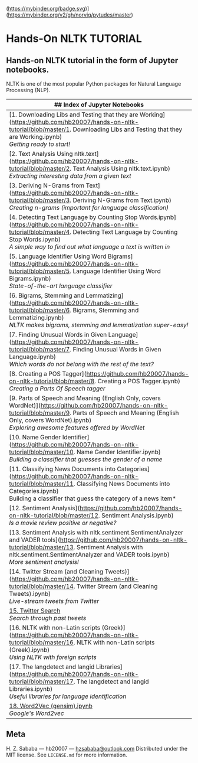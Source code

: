 (https://mybinder.org/badge.svg)](https://mybinder.org/v2/gh/norvig/pytudes/master)

# Hands-On NLTK TUTORIAL
## Hands-on NLTK tutorial in the form of Jupyter notebooks.

NLTK is one of the most popular Python packages for Natural Language Processing (NLP).

|## Index of Jupyter Notebooks|
|---|
|[1. Downloading Libs and Testing that they are Working](https://github.com/hb20007/hands-on-nltk-tutorial/blob/master/1. Downloading Libs and Testing that they are Working.ipynb)<br>*Getting ready to start!*|
|[2. Text Analysis Using nltk.text](https://github.com/hb20007/hands-on-nltk-tutorial/blob/master/2. Text Analysis Using nltk.text.ipynb)<br>*Extracting interesting data from a given text*|
|[3. Deriving N-Grams from Text](https://github.com/hb20007/hands-on-nltk-tutorial/blob/master/3. Deriving N-Grams from Text.ipynb)<br>*Creating n-grams (important for language classification)*|
|[4. Detecting Text Language by Counting Stop Words.ipynb](https://github.com/hb20007/hands-on-nltk-tutorial/blob/master/4. Detecting Text Language by Counting Stop Words.ipynb)<br>*A simple way to find out what language a text is written in*|
|[5. Language Identifier Using Word Bigrams](https://github.com/hb20007/hands-on-nltk-tutorial/blob/master/5. Language Identifier Using Word Bigrams.ipynb)<br>*State-of-the-art language classifier*|
|[6. Bigrams, Stemming and Lemmatizing](https://github.com/hb20007/hands-on-nltk-tutorial/blob/master/6. Bigrams, Stemming and Lemmatizing.ipynb)<br>*NLTK makes bigrams, stemming and lemmatization super-easy!*|
|[7. Finding Unusual Words in Given Language](https://github.com/hb20007/hands-on-nltk-tutorial/blob/master/7. Finding Unusual Words in Given Language.ipynb)<br>*Which words do not belong with the rest of the text?*|
|[8. Creating a POS Tagger](https://github.com/hb20007/hands-on-nltk-tutorial/blob/master/8. Creating a POS Tagger.ipynb)<br>*Creating a Parts Of Speech tagger*|
|[9. Parts of Speech and Meaning (English Only, covers WordNet)](https://github.com/hb20007/hands-on-nltk-tutorial/blob/master/9. Parts of Speech and Meaning (English Only, covers WordNet).ipynb)<br>*Exploring awesome features offered by WordNet*|
|[10. Name Gender Identifier](https://github.com/hb20007/hands-on-nltk-tutorial/blob/master/10. Name Gender Identifier.ipynb)<br>*Building a classifier that guesses the gender of a name*|
|[11. Classifying News Documents into Categories](https://github.com/hb20007/hands-on-nltk-tutorial/blob/master/11. Classifying News Documents into Categories.ipynb)<br>Building a classifier that guess the category of a news item*|
|[12. Sentiment Analysis](https://github.com/hb20007/hands-on-nltk-tutorial/blob/master/12. Sentiment Analysis.ipynb)<br>*Is a movie review positive or negative?*|
|[13. Sentiment Analysis with nltk.sentiment.SentimentAnalyzer and VADER tools](https://github.com/hb20007/hands-on-nltk-tutorial/blob/master/13. Sentiment Analysis with nltk.sentiment.SentimentAnalyzer and VADER tools.ipynb)<br>*More sentiment analysis!*|
|[14. Twitter Stream (and Cleaning Tweets)](https://github.com/hb20007/hands-on-nltk-tutorial/blob/master/14. Twitter Stream (and Cleaning Tweets).ipynb)<br>*Live-stream tweets from Twitter*|
|[15. Twitter Search](https://github.com/hb20007/hands-on-nltk-tutorial/blob/master/)<br>*Search through past tweets*|
|[16. NLTK with non-Latin scripts (Greek)](https://github.com/hb20007/hands-on-nltk-tutorial/blob/master/16. NLTK with non-Latin scripts (Greek).ipynb)<br>*Using NLTK with foreign scripts*|
|[17. The langdetect and langid Libraries](https://github.com/hb20007/hands-on-nltk-tutorial/blob/master/17. The langdetect and langid Libraries.ipynb)<br>*Useful libraries for language identification*|
|[18. Word2Vec (gensim).ipynb](https://github.com/hb20007/hands-on-nltk-tutorial/blob/master/)<br>*Google's Word2vec*|

## Meta
H. Z. Sababa — hb20007 — hzsababa@outlook.com
Distributed under the MIT license. See `LICENSE.md` for more information.